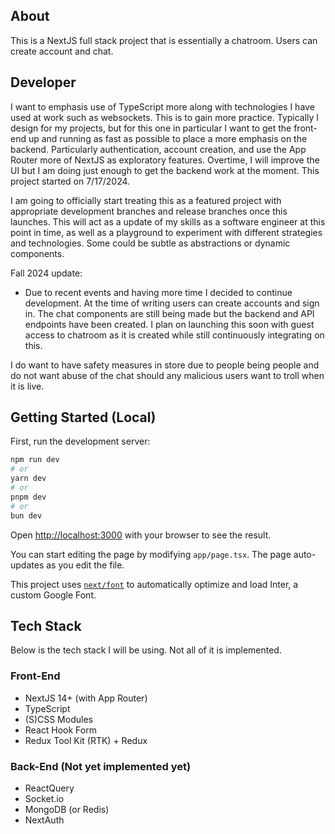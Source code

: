 ## About
This is a NextJS full stack project that is essentially a chatroom. Users can create account and chat.

## Developer 
I want to emphasis use of TypeScript more along with technologies I have used at work such as websockets. This is to gain
more practice. Typically I design for my projects, but for this one in particular I want to get the front-end up and 
running as fast as possible to place a more emphasis on the backend. Particularly authentication, account creation, and
use the App Router more of NextJS as exploratory features. Overtime, I will improve the UI but I am doing just enough
to get the backend work at the moment. This project started on 7/17/2024.

I am going to officially start treating this as a featured project with appropriate development branches and
release branches once this launches. This will act as a update of my skills as a software engineer at this point in time,
as well as a playground to experiment with different strategies and technologies. Some could be subtle as abstractions or
dynamic components.

Fall 2024 update:
- Due to recent events and having more time I decided to continue development. At the time of writing users can create
accounts and sign in. The chat components are still being made but the backend and API endpoints have been created. I plan
on launching this soon with guest access to chatroom as it is created while still continuously integrating on this.

I do want to have safety measures in store due to people being people and do not want abuse of the chat should any malicious
users want to troll when it is live.

## Getting Started (Local)

First, run the development server:

```bash
npm run dev
# or
yarn dev
# or
pnpm dev
# or
bun dev
```

Open [http://localhost:3000](http://localhost:3000) with your browser to see the result.

You can start editing the page by modifying `app/page.tsx`. The page auto-updates as you edit the file.

This project uses [`next/font`](https://nextjs.org/docs/basic-features/font-optimization) to automatically optimize and load Inter, a custom Google Font.

## Tech Stack
Below is the tech stack I will be using. Not all of it is implemented. 

### Front-End
- NextJS 14+ (with App Router)
- TypeScript
- (S)CSS Modules
- React Hook Form
- Redux Tool Kit (RTK) + Redux

### Back-End (Not yet implemented yet)
- ReactQuery
- Socket.io
- MongoDB (or Redis) 
- NextAuth

